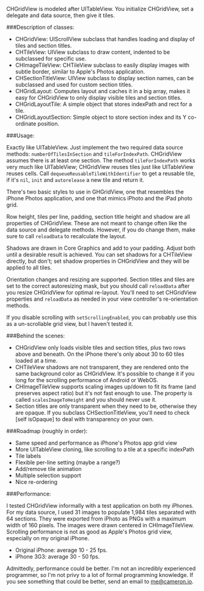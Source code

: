 CHGridView is modeled after UITableView. You initialize CHGridView, set a delegate and data source, then give it tiles.

###Description of classes:

- CHGridView: UIScrollView subclass that handles loading and display of tiles and section titles.
- CHTileView: UIView subclass to draw content, indented to be subclassed for specific use.
- CHImageTileView: CHTileView subclass to easily display images with subtle border, similar to Apple's Photos application.
- CHSectionTitleView: UIView subclass to display section names, can be subclassed and used for custom section titles.
- CHGridLayout: Computes layout and caches it in a big array, makes it easy for CHGridView to only display visible tiles and section titles.
- CHGridLayoutTile: A simple object that stores indexPath and rect for a tile.
- CHGridLayoutSection: Simple object to store section index and its Y co-ordinate position.

###Usage:

Exactly like UITableView. Just implement the two required data source methods: `numberOfTilesInSection` and `tileForIndexPath`. CHGridView assumes there is at least one section. The method `tileForIndexPath` works very much like UITableView; CHGridView reuses tiles just like UITableView reuses cells. Call `dequeueReusableTileWithIdentifier` to get a reusable tile, if it's `nil`, `init` and `autorelease` a new tile and return it.

There's two basic styles to use in GHGridView, one that resembles the iPhone Photos application, and one that mimics iPhoto and the iPad photo grid.

Row height, tiles per line, padding, section title height and shadow are all properties of CHGridView. These are not meant to change often like the data source and delegate methods. However, if you do change them, make sure to call `reloadData` to recalculate the layout.

Shadows are drawn in Core Graphics and add to your padding. Adjust both until a desirable result is achieved. You can set shadows for a CHTileView directly, but don't; set shadow properties in CHGridView and they will be applied to all tiles.

Orientation changes and resizing are supported. Section titles and tiles are set to the correct autoresizing mask, but you should call `reloadData` after you resize CHGridView for optimal re-layout. You'll need to set CHGridView properties and `reloadData` as needed in your view controller's re-orientation methods.

If you disable scrolling with `setScrollingEnabled`, you can probably use this as a un-scrollable grid view, but I haven't tested it.

###Behind the scenes:

- CHGridView only loads visible tiles and section titles, plus two rows above and beneath. On the iPhone there's only about 30 to 60 tiles loaded at a time.
- CHTileView shadows are not transparent, they are rendered onto the same background color as CHGridView. It's possible to change it if you long for the scrolling performance of Android or WebOS.
- CHImageTileView supports scaling images up/down to fit its frame (and preserves aspect ratio) but it's not fast enough to use. The property is called `scalesImageToHeight` and you should never use it.
- Section titles are only transparent when they need to be, otherwise they are opaque. If you subclass CHSectionTitleView, you'll need to check [self isOpaque] to deal with transparency on your own.

###Roadmap (roughly in order):

- Same speed and performance as iPhone's Photos app grid view
- More UITableView cloning, like scrolling to a tile at a specific indexPath
- Tile labels
- Flexible per-line setting (maybe a range?)
- Add/remove tile animation
- Multiple selection support
- Nice re-ordering

###Performance:

I tested CHGridView informally with a test application on both my iPhones. For my data source, I used 31 images to populate 1,984 tiles separated with 64 sections. They were exported from iPhoto as PNGs with a maximum width of 160 pixels. The images were drawn centered in CHImageTileView. Scrolling performance is not as good as Apple's Photos grid view, especially on my original iPhone.

- Original iPhone: average 10 - 25 fps.
- iPhone 3G3: average 30 - 50 fps.

Admittedly, performance could be better. I'm not an incredibly experienced programmer, so I'm not privy to a lot of formal programming knowledge. If you see something that could be better, send an email to [me@cameron.io](mailto:me@cameron.io).
